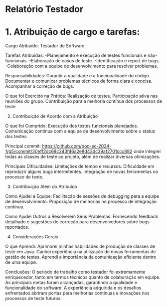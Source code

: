 # Relatório Testador
# 1. Atribuição de cargo e tarefas:

Cargo Atribuído: Testador de Software

Tarefas Atribuídas:
    -Planejamento e execução de testes funcionais e não-funcionais.
    -Elaboração de casos de teste.
    -Identificação e report de bugs.
    -Colaboração com a equipe de desenvolvimento para resolver problemas.

Responsabilidades:
    Garantir a qualidade e a funcionalidade do código.
    Documentar e comunicar problemas técnicos de forma clara e concisa.
    Acompanhar a correção de bugs.

O que foi Exercido na Prática:
    Realização de testes.
    Participação ativa nas reuniões do grupo.
    Contribuição para a melhoria contínua dos processos de teste.

2. Contribuição de Acordo com a Atribuição

O que foi Cumprido:
    Execução dos testes funcionais planejados.
    Comunicação contínua com a equipe de desenvolvimento sobre o status dos testes.

Principal commit:
    https://github.com/poo-ec-2024-1/g5/commit/30eff2dc68c343f46a2e8d43dc39af2701ccc882 onde integrei todas as classes de teste ao projeto, além de realizar diversas otimizações.

Principais Dificuldades:
    Limitações de tempo e recursos.
    Dificuldade em reproduzir alguns bugs intermitentes.
    Integração de novas ferramentas no processo de teste.

3. Contribuição Além do Atribuído

Como Ajudei a Equipe:
    Facilitação de sessões de debugging para a equipe de desenvolvimento.
    Proposição de melhorias no processo de integração contínua.

Como Ajudei Outros a Resolverem Seus Problemas:
    Fornecendo feedback detalhado e sugestões de correção para desenvolvedores sobre bugs reportados.

4. Considerações Gerais

O que Aprendi:
    Aprimorei minhas habilidades de produção de classes de teste em Java.
    Ganhei experiência na utilização de novas ferramentas de gestão de testes.
    Aprendi a importância da comunicação eficiente dentro de uma equipe.

Conclusões:
O período de trabalho como testador foi extremamente enriquecedor, tanto em termos técnicos quanto de colaboração em equipe. As principais metas foram alcançadas, garantindo a qualidade e funcionalidade do software. A experiência adquirida e os desafios enfrentados abriram portas para melhorias contínuas e inovações nos processos de teste futuros.
